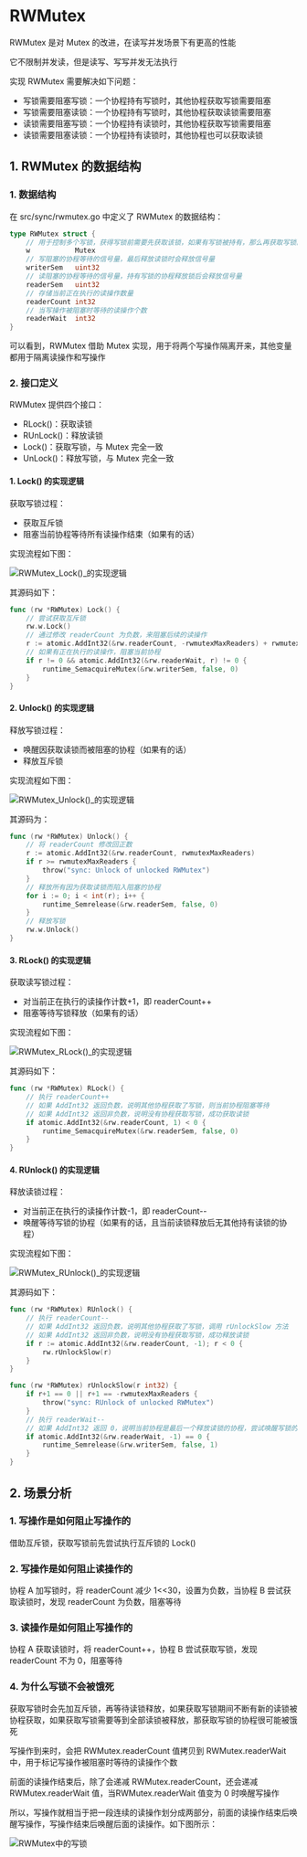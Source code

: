 # RWMutex

RWMutex 是对 Mutex 的改进，在读写并发场景下有更高的性能

它不限制并发读，但是读写、写写并发无法执行

实现 RWMutex 需要解决如下问题：

- 写锁需要阻塞写锁：一个协程持有写锁时，其他协程获取写锁需要阻塞
- 写锁需要阻塞读锁：一个协程持有写锁时，其他协程获取读锁需要阻塞
- 读锁需要阻塞写锁：一个协程持有读锁时，其他协程获取写锁需要阻塞
- 读锁需要阻塞读锁：一个协程持有读锁时，其他协程也可以获取读锁

## 1. RWMutex 的数据结构

### 1. 数据结构

在 src/sync/rwmutex.go 中定义了 RWMutex 的数据结构：

```go
type RWMutex struct {
    // 用于控制多个写锁，获得写锁前需要先获取该锁，如果有写锁被持有，那么再获取写锁的协程被阻塞
	w           Mutex
    // 写阻塞的协程等待的信号量，最后释放读锁时会释放信号量
	writerSem   uint32
    // 读阻塞的协程等待的信号量，持有写锁的协程释放锁后会释放信号量
	readerSem   uint32
    // 存储当前正在执行的读操作数量
	readerCount int32
    // 当写操作被阻塞时等待的读操作个数
	readerWait  int32
}
```

可以看到，RWMutex 借助 Mutex 实现，用于将两个写操作隔离开来，其他变量都用于隔离读操作和写操作

### 2. 接口定义

RWMutex 提供四个接口：

- RLock()：获取读锁
- RUnLock()：释放读锁
- Lock()：获取写锁，与 Mutex 完全一致
- UnLock()：释放写锁，与 Mutex 完全一致

#### 1. Lock() 的实现逻辑

获取写锁过程：

- 获取互斥锁
- 阻塞当前协程等待所有读操作结束（如果有的话）

实现流程如下图：

![RWMutex_Lock()_的实现逻辑](pic/RWMutex_Lock()_的实现逻辑.png)

其源码如下：

```go
func (rw *RWMutex) Lock() {
    // 尝试获取互斥锁
	rw.w.Lock()
    // 通过修改 readerCount 为负数，来阻塞后续的读操作
	r := atomic.AddInt32(&rw.readerCount, -rwmutexMaxReaders) + rwmutexMaxReaders
    // 如果有正在执行的读操作，阻塞当前协程
	if r != 0 && atomic.AddInt32(&rw.readerWait, r) != 0 {
		runtime_SemacquireMutex(&rw.writerSem, false, 0)
	}
}
```

#### 2. Unlock() 的实现逻辑

释放写锁过程：

- 唤醒因获取读锁而被阻塞的协程（如果有的话）
- 释放互斥锁

实现流程如下图：

![RWMutex_Unlock()_的实现逻辑](pic/RWMutex_Unlock()_的实现逻辑.png)

其源码为：

```go
func (rw *RWMutex) Unlock() {
    // 将 readerCount 修改回正数
	r := atomic.AddInt32(&rw.readerCount, rwmutexMaxReaders)
	if r >= rwmutexMaxReaders {
		throw("sync: Unlock of unlocked RWMutex")
	}
    // 释放所有因为获取读锁而陷入阻塞的协程
	for i := 0; i < int(r); i++ {
		runtime_Semrelease(&rw.readerSem, false, 0)
	}
    // 释放写锁
	rw.w.Unlock()
}
```

#### 3. RLock() 的实现逻辑

获取读写锁过程：

- 对当前正在执行的读操作计数+1，即 readerCount++
- 阻塞等待写锁释放（如果有的话）

实现流程如下图：

![RWMutex_RLock()_的实现逻辑](pic/RWMutex_RLock()_的实现逻辑.png)

其源码如下：

```go
func (rw *RWMutex) RLock() {
    // 执行 readerCount++
    // 如果 AddInt32 返回负数，说明其他协程获取了写锁，则当前协程阻塞等待
    // 如果 AddInt32 返回非负数，说明没有协程获取写锁，成功获取读锁
	if atomic.AddInt32(&rw.readerCount, 1) < 0 {
		runtime_SemacquireMutex(&rw.readerSem, false, 0)
	}
}
```

#### 4. RUnlock() 的实现逻辑

释放读锁过程：

- 对当前正在执行的读操作计数-1，即 readerCount--
- 唤醒等待写锁的协程（如果有的话，且当前读锁释放后无其他持有读锁的协程）

实现流程如下图：

![RWMutex_RUnlock()_的实现逻辑](pic/RWMutex_RUnlock()_的实现逻辑.png)

其源码如下：

```go
func (rw *RWMutex) RUnlock() {
    // 执行 readerCount--
    // 如果 AddInt32 返回负数，说明其他协程获取了写锁，调用 rUnlockSlow 方法
    // 如果 AddInt32 返回非负数，说明没有协程获取写锁，成功释放读锁
	if r := atomic.AddInt32(&rw.readerCount, -1); r < 0 {
		rw.rUnlockSlow(r)
	}
}

func (rw *RWMutex) rUnlockSlow(r int32) {
	if r+1 == 0 || r+1 == -rwmutexMaxReaders {
		throw("sync: RUnlock of unlocked RWMutex")
	}
    // 执行 readerWait--
    // 如果 AddInt32 返回 0，说明当前协程是最后一个释放读锁的协程，尝试唤醒写锁的协程
	if atomic.AddInt32(&rw.readerWait, -1) == 0 {
		runtime_Semrelease(&rw.writerSem, false, 1)
	}
}
```

## 2. 场景分析

### 1. 写操作是如何阻止写操作的

借助互斥锁，获取写锁前先尝试执行互斥锁的 Lock()

### 2. 写操作是如何阻止读操作的

协程 A 加写锁时，将 readerCount 减少 1<<30，设置为负数，当协程 B 尝试获取读锁时，发现 readerCount 为负数，阻塞等待

### 3. 读操作是如何阻止写操作的

协程 A 获取读锁时，将 readerCount++，协程 B 尝试获取写锁，发现 readerCount 不为 0，阻塞等待

### 4. 为什么写锁不会被饿死

获取写锁时会先加互斥锁，再等待读锁释放，如果获取写锁期间不断有新的读锁被协程获取，如果获取写锁需要等到全部读锁被释放，那获取写锁的协程很可能被饿死

写操作到来时，会把 RWMutex.readerCount 值拷贝到 RWMutex.readerWait 中，用于标记写操作被阻塞时等待的读操作个数

前面的读操作结束后，除了会递减 RWMutex.readerCount，还会递减 RWMutex.readerWait 值，当RWMutex.readerWait 值变为 0 时唤醒写操作

所以，写操作就相当于把一段连续的读操作划分成两部分，前面的读操作结束后唤醒写操作，写操作结束后唤醒后面的读操作。如下图所示：

![RWMutex中的写锁](pic/RWMutex中的写锁.png)




